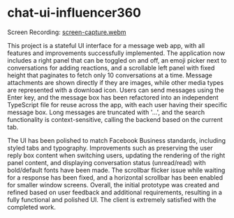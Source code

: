 # chat-ui-influencer360

Screen Recording:
[screen-capture.webm](https://github.com/hamzafarooq009/chat-ui-influencer360/assets/46634351/35b708a9-185f-46eb-aab7-714172be4d80)

This project is a stateful UI interface for a message web app, with all features and improvements successfully implemented. The application now includes a right panel that can be toggled on and off, an emoji picker next to conversations for adding reactions, and a scrollable left panel with fixed height that paginates to fetch only 10 conversations at a time. Message attachments are shown directly if they are images, while other media types are represented with a download icon. Users can send messages using the Enter key, and the message box has been refactored into an independent TypeScript file for reuse across the app, with each user having their specific message box. Long messages are truncated with '...', and the search functionality is context-sensitive, calling the backend based on the current tab.

The UI has been polished to match Facebook Business standards, including styled tabs and typography. Improvements such as preserving the user reply box content when switching users, updating the rendering of the right panel content, and displaying conversation status (unread/read) with bold/default fonts have been made. The scrollbar flicker issue while waiting for a response has been fixed, and a horizontal scrollbar has been enabled for smaller window screens. Overall, the initial prototype was created and refined based on user feedback and additional requirements, resulting in a fully functional and polished UI. The client is extremely satisfied with the completed work.
